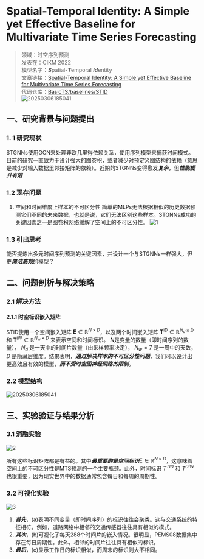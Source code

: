 # Spatial-Temporal Identity: A Simple yet Effective Baseline for Multivariate Time Series Forecasting

>领域：时空序列预测  
>发表在：CIKM 2022  
>模型名字：***S***patial-***T***emporal ***Id***entity  
>文章链接：[Spatial-Temporal Identity: A Simple yet Effective Baseline for Multivariate Time Series Forecasting](https://arxiv.org/abs/2208.05233)  
>代码仓库：[BasicTS/baselines/STID](https://github.com/GestaltCogTeam/BasicTS/tree/master/baselines/STID)  
![20250306185041](https://picgo-for-paper-reading.oss-cn-beijing.aliyuncs.com/img/20250306185041.png)

## 一、研究背景与问题提出

### 1. 1 研究现状

STGNNs使用GCN来处理非欧几里得依赖关系，使用序列模型来捕获时间模式。目前的研究一直致力于设计强大的图卷积，或者减少对预定义图结构的依赖（意思是减少对输入数据里邻接矩阵的依赖）。近期的STGNNs变得愈发***复杂***，但***性能提升有限***

### 1.2 现存问题

1. 空间和时间维度上样本的不可区分性
 简单的MLPs无法根据相似的历史数据预测它们不同的未来数据，也就是说，它们无法区别这些样本。STGNNs成功的关键因素之一是图卷积网络缓解了空间上的不可区分性。
 ![1](https://picgo-for-paper-reading.oss-cn-beijing.aliyuncs.com/img/20250306195835.png)

### 1.3 引出思考

能否提炼出多元时间序列预测的关键因素，并设计一个与STGNNs一样强大，但更***简洁高效***的模型？

## 二、问题剖析与解决策略

### 2.1 解决方法

#### 2.1.1 时空标识嵌入矩阵

STID使用一个空间嵌入矩阵 $\mathbf{E} \in \mathbb{R}^{N \times D}$，以及两个时间嵌入矩阵 $\mathbf{T}^{\mathrm{iD}} \in \mathbb{R}^{N_d \times D}$ 和 $\mathbf{T}^{\mathrm{iW}} \in \mathbb{R}^{N_w \times D}$ 来表示空间和时间标识。 $N$是变量的数量（即时间序列的数量）， $N_d$ 是一天中的时间片数量（由采样频率决定）， $N_w = 7$ 是一周中的天数， $D$ 是隐藏层维度。结果表明，***通过解决样本的不可区分性问题***，我们可以设计出更高效且有效的模型，***而不受时空图神经网络的限制***。

### 2.2 模型结构

![20250306185041](https://picgo-for-paper-reading.oss-cn-beijing.aliyuncs.com/img/20250306185041.png)

## 三、实验验证与结果分析

### 3.1 消融实验

![2](https://picgo-for-paper-reading.oss-cn-beijing.aliyuncs.com/img/20250306195926.png)

所有这些标识矩阵都是有益的。其中***最重要的是空间标识***$\mathbf{E} \in \mathbb{R}^{N \times D}$，这意味着空间上的不可区分性是MTS预测的一个主要瓶颈。此外，时间标识 $T^{TID}$ 和 $T^{DiW}$ 也很重要，因为现实世界中的数据通常包含每日和每周的周期性。

### 3.2 可视化实验

![3](https://picgo-for-paper-reading.oss-cn-beijing.aliyuncs.com/img/20250306195953.png)

1. ***首先***，(a)表明不同变量（即时间序列）的标识往往会聚类。这与交通系统的特征相符。例如，道路网络中相邻的交通传感器往往具有相似的模式。
2. ***其次***，(b)可视化了每天288个时间片的嵌入情况。很明显，PEMS08数据集中存在每日周期性。此外，相邻的时间片往往具有相似的标识。
3. ***最后***，(c)显示工作日的标识相似，而周末的标识则大不相同。
